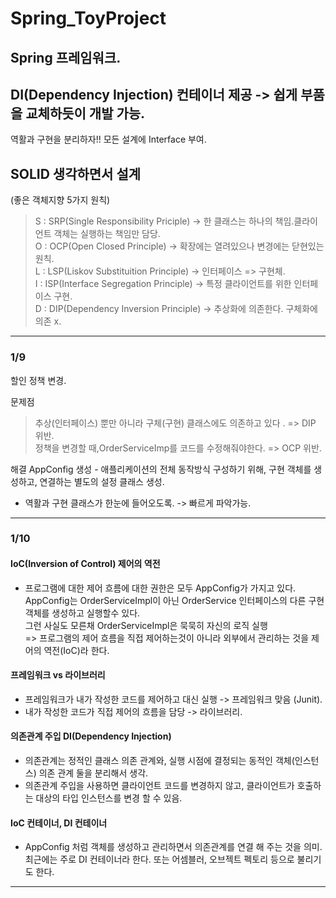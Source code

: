 # Spring_ToyProject

## Spring 프레임워크.

## DI(Dependency Injection) 컨테이너 제공 -> 쉽게 부품을 교체하듯이 개발 가능.

역활과 구현을 분리하자!!  모든 설계에 Interface 부여.

## SOLID 생각하면서 설계 
(좋은 객체지향 5가지 원칙)

>S : SRP(Single Responsibility Priciple) -> 한 클래스는 하나의 책임.클라이언트 객체는 실행하는 책임만 담당.   
>O : OCP(Open Closed Principle) -> 확장에는 열려있으나 변경에는 닫현있는 원칙.   
>L : LSP(Liskov Substituition Principle) ->   인터페이스 => 구현체.   
>I : ISP(Interface Segregation Principle) -> 특정 클라이언트를 위한 인터페이스 구현.   
>D : DIP(Dependency Inversion Principle) -> 추상화에 의존한다. 구체화에 의존 x.  

 

****
### 1/9
할인 정책 변경.

문제점
> 추상(인터페이스) 뿐만 아니라 구체(구현) 클래스에도 의존하고 있다 . => DIP 위반.   
> 정책을 변경할 때,OrderServiceImp를 코드를 수정해줘야한다. => OCP 위반.   


해결
AppConfig 생성 - 애플리케이션의 전체 동작방식 구성하기 위해, 구현 객체를 생성하고, 연결하는 별도의 설정 클래스 생성.   
+ 역활과 구현 클래스가 한눈에 들어오도록. -> 빠르게 파악가능.


***

### 1/10

#### IoC(Inversion of Control) 제어의 역전  
+ 프로그램에 대한 제어 흐름에 대한 권한은 모두 AppConfig가 가지고 있다.   
  AppConfig는 OrderServiceImpl이 아닌 OrderService 인터페이스의 다른 구현 객체를 생성하고 실행할수 있다.    
  그런 사실도 모른채 OrderServiceImpl은 묵묵히 자신의 로직 실행   
  => 프로그램의 제어 흐름을 직접 제어하는것이 아니라 외부에서 관리하는 것을 제어의 역전(IoC)라 한다.
  
#### 프레임워크 vs 라이브러리

+ 프레임워크가 내가 작성한 코드를 제어하고 대신 실행 -> 프레임워크 맞음 (Junit).   
+ 내가 작성한 코드가 직접 제어의 흐름을 담당 -> 라이브러리.   


#### 의존관계 주입 DI(Dependency Injection)

+ 의존관계는 정적인 클래스 의존 관계와, 실행 시점에 결정되는 동적인 객체(인스턴스) 의존 관계 둘을 분리해서 생각.
+ 의존관계 주입을 사용하면 클라이언트 코드를 변경하지 않고, 클라이언트가 호출하는 대상의 타입 인스턴스를 변경 할 수 있음.

#### IoC 컨테이너, DI 컨테이너

+ AppConfig 처럼 객체를 생성하고 관리하면서 의존관계를 연결 해 주는 것을 의미.   
  최근에는 주로 DI 컨테이너라 한다. 또는 어셈블러, 오브젝트 펙토리 등으로 불리기도 한다.
***



